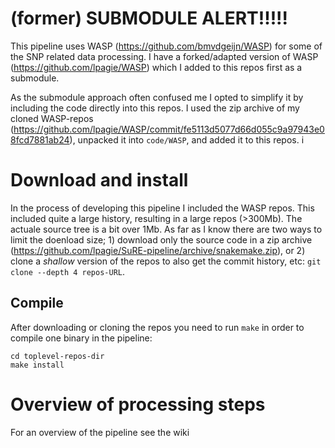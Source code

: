 <!--pandoc
t: html
toc:
s:
self-contained:
highlight-style:tango
-->

# (former) SUBMODULE ALERT!!!!!

This pipeline uses WASP (https://github.com/bmvdgeijn/WASP) for some of the SNP
related data processing. I have a forked/adapted version of WASP
(https://github.com/lpagie/WASP) which I added to this repos first as a submodule.

As the submodule approach often confused me I opted to simplify it by including
the code directly into this repos. I used the zip archive of my cloned
WASP-repos
(https://github.com/lpagie/WASP/commit/fe5113d5077d66d055c9a97943e08fcd7881ab24),
unpacked it into `code/WASP`, and added it to this repos. i


# Download and install

In the process of developing this pipeline I included the WASP repos. This
included quite a large history, resulting in a large repos (>300Mb). The
actuale source tree is a bit over 1Mb. As far as I know there are two ways to
limit the doenload size; 1) download only the source code in a zip archive
(<https://github.com/lpagie/SuRE-pipeline/archive/snakemake.zip>), or 2) clone
a *shallow* version of the repos to also get the commit history, etc: `git
clone --depth 4 repos-URL`.

## Compile

After downloading or cloning the repos you need to run `make` in order to
compile one binary in the pipeline:
```
cd toplevel-repos-dir
make install
```

# Overview of processing steps

For an overview of the pipeline see the wiki

